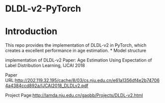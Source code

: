 # DLDL-v2-PyTorch
# Introduction

This repo provides the implementation of DLDL-v2 in PyTorch, which creates a excellent performance in age estimation.
    * Model structure
    
implementation of DLDL-v2
Paper: Age Estimation Using Expectation of Label Distribution Learning, IJCAI 2018

Paper URL:http://202.119.32.195/cache/8/03/cs.nju.edu.cn/e61a1356df4e2b747064a4384ccd892a/IJCAI2018_DLDLv2.pdf

Project Page:http://lamda.nju.edu.cn/gaobb/Projects/DLDL-v2.html

